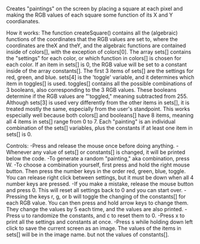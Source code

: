 Creates "paintings" on the screen by placing a square at each pixel and making the RGB values of each square some function of its X and Y coordianates. 

How it works:
The function createSquare() contains all the (algebraic) functions of the coordinates that the RGB values are set to, where the coordinates are theX and theY, and the algebraic functions are contained inside of colors[], with the exception of colors[0]. The array sets[] contains the "settings" for each color, or which function in colors[] is chosen for each color. If an item in sets[] is 0, the RGB value will be set to a constant inside of the array constants[]. The first 3 items of sets[] are the settings for red, green, and blue. sets[4] is the 'toggle' variable, and it determines which item in toggles[] is used. toggles[] contains all the possible combinations of 3 booleans, also corresponding to the 3 RGB values. These booleans determine if the RGB values are "'toggled," meaning subtracted from 255. Although sets[3] is used very differently from the other items in sets[], it is treated mostly the same, especially from the user's standpoint. This works especially well because both colors[] and booleans[] have 8 items, meaning all 4 items in sets[] range from 0 to 7. Each "painting" is an individual combination of the sets[] variables, plus the constants if at least one item in sets[] is 0.

Controls:
-Press and release the mouse once before doing anything.
-Whenever any value of sets[] or constants[] is changed, it will be printed below the code.
-To generate a random "painting," aka combination, press W. 
-To choose a combination yourself, first press and hold the right mouse button. Then press the number keys in the order red, green, blue, toggle. You can release right click between settings, but it must be down when all 4 number keys are pressed.
-If you make a mistake, release the mouse button and press 0. This will reset all settings back to 0 and you can start over.
-Pressing the keys r, g, or b will toggle the changing of the constants[] for each RGB value. You can then press and hold arrow keys to change them. They change the values by 5 each time, and the values are also printed.
-Press u to randomize the constants, and c to reset them to 0.
-Press x to print all the settings and constants at once.
-Press s while holding down left click to save the current screen as an image. The values of the items in sets[] will be in the image name. but not the values of constants[].
